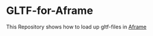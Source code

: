 # GLTF-for-Aframe
This Repository shows how to load up gltf-files in [Aframe](https:\\www.aframe.io)
